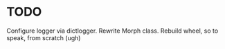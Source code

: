 TODO
====
Configure logger via dictlogger.
Rewrite Morph class.
Rebuild wheel, so to speak, from scratch (ugh)
